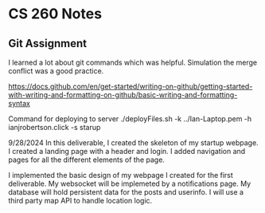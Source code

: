 # CS 260 Notes

## Git Assignment

I learned a lot about git commands which was helpful. Simulation the merge conflict was a good practice.

https://docs.github.com/en/get-started/writing-on-github/getting-started-with-writing-and-formatting-on-github/basic-writing-and-formatting-syntax

Command for deploying to server ./deployFiles.sh -k ../Ian-Laptop.pem -h ianjrobertson.click -s starup


9/28/2024
In this deliverable, I created the skeleton of my startup webpage. I created a landing page with a header and login. I added navigation and pages for all the different elements of the page. 

I implemented the basic design of my webpage I created for the first deliverable. My websocket will be implemeted by a notifications page. My database will hold persistent data for the posts and userinfo. I will use a third party map API to handle location logic. 
